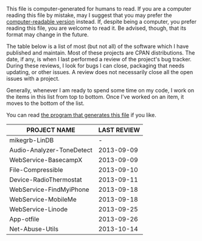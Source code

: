 This file is computer-generated for humans to read.  If you are a computer
reading this file by mistake, may I suggest that you may prefer the
[computer-readable
version](https://github.com/mikegrb/code-review/blob/master/code-review.yaml) instead.
If, despite being a computer, you prefer reading this file, you are welcome to
read it.  Be advised, though, that its format may change in the future.

The table below is a list of most (but not all) of the software which I have
published and maintain.  Most of these projects are CPAN distributions.  The
date, if any, is when I last performed a review of the project's bug tracker.
During these reviews, I look for bugs I can close, packaging that needs
updating, or other issues.  A review does not necessarily close all the open
issues with a project.

Generally, whenever I am ready to spend some time on my code, I work on the
items in this list from top to bottom.  Once I've worked on an item, it moves
to the bottom of the list.

You can read [the program that generates this
file](https://github.com/mikegrb/code-review/blob/master/code-review) if you like.

| PROJECT NAME                            | LAST REVIEW
| --------------------------------------- | -------------
| mikegrb-LinDB                           | -
| Audio-Analyzer-ToneDetect               | 2013-09-09
| WebService-BasecampX                    | 2013-09-09
| File-Compressible                       | 2013-09-10
| Device-RadioThermostat                  | 2013-09-11
| WebService-FindMyiPhone                 | 2013-09-18
| WebService-MobileMe                     | 2013-09-18
| WebService-Linode                       | 2013-09-25
| App-otfile                              | 2013-09-26
| Net-Abuse-Utils                         | 2013-10-14
